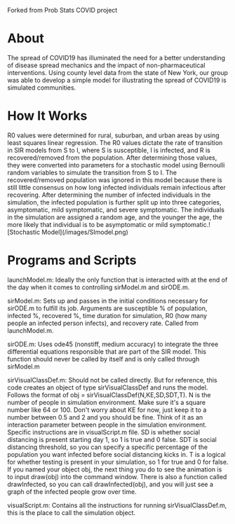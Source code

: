 Forked from Prob Stats COVID project

<h1>About</h1>
The spread of COVID19 has illuminated the need for a better understanding
of disease spread mechanics and the impact of non-pharmaceutical interventions. 
Using county level data from the state of New York, our group was able to 
develop a simple model for illustrating the spread of COVID19 is simulated 
communities. 

<h1>How It Works</h1>
R0 values were determined for rural, suburban, and urban areas by using least
squares linear regression. The R0 values dictate the rate of transition in SIR models from S to I, where S is susceptible, I is infected, and R is recovered/removed from the population. After determining those values, they were converted into parameters for a stochastic model using Bernoulli random variables to simulate the transition from S to I. The recovered/removed population was ignored in this model because there is still little consensus on how long infected individuals remain infectious after recovering. After determining the number of infected individuals in the simulation, the infected population is further split up into three categories, asymptomatic, mild symptomatic, and severe symptomatic. The individuals in the simulation are assigned a random age, and the younger the age, the more likely that individual is to be asymptomatic or mild symptomatic.![Stochastic Model](/images/SImodel.png)

<h1>Programs and Scripts</h1>
launchModel.m: Ideally the only function that is interacted with at the end
of the day when it comes to controlling sirModel.m and sirODE.m.

sirModel.m: Sets up and passes in the initial conditions necessary for
sirODE.m to fulfill its job. Arguments are susceptible % of population, 
infected %, recovered %, time duration for simulation, R0 (how many people
an infected person infects), and recovery rate. Called from launchModel.m.

sirODE.m: Uses ode45 (nonstiff, medium accuracy) to integrate the three 
differential equations responsible that are part of the SIR model. This 
function should never be called by itself and is only called through 
sirModel.m

sirVisualClassDef.m: Should not be called directly. But for reference, this 
code creates an object of type sirVisualClassDef and runs the model. Follows 
the format of obj = sirVisualClassDef(N,KE,SD,SDT,T). N is the number of people in
simulation environment. Make sure it's a square number like 64 or 100. Don't 
worry about KE for now, just keep it to a number between 0.5 and 2 and you 
should be fine. Think of it as an interaction parameter between people in the
simulation environment. Specific instructions are in visualScript.m file. SD
is whether social distancing is present starting day 1, so 1 is true and 0 
false. SDT is social distancing threshold, so you can specify a specific
percentage of the population you want infected before social distancing kicks
in. T is a logical for whether testing is present in your simulation, so 1
for true and 0 for false. If you named your object obj, the next thing you do to see
the animation is to input draw(obj) into the command window. There is also
a function called drawInfected, so you can call drawInfected(obj), and you 
will just see a graph of the infected people grow over time. 

visualScript.m: Contains all the instructions for running sirVisualClassDef.m,
this is the place to call the simulation object. 
